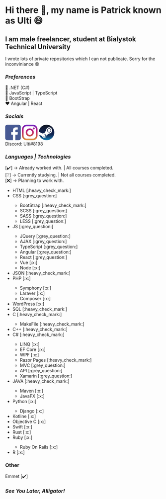 # Hi there 👋, my name is Patrick known as Ulti 😄

## I am male freelancer, student at Bialystok Technical University

I wrote lots of private repositories which I can not publicate. Sorry for the inconviniance :anguished:

### <i>Preferences</i>
:yellow_heart: .NET (C#)<br/>
:blue_heart: JavaScript | TypeScript<br/>
:purple_heart: BootStrap<br/>
:heart: Angular | React<br/>
  
### <i>Socials</i>

<a href="https://www.facebook.com/patryk.ulti/"><img src="./icons/facebook.png" width="50"/></a>
<a href="https://www.instagram.com/ulti_pl/"><img src="./icons/instagram.png" width="50"/></a>
<a href="https://steamcommunity.com/id/ulti_pro/"><img src="./icons/steam.png" width="50"/></a>
<br/>
Discord: Ulti#8198

### <i>Languages | Technologies</i>

[:heavy_check_mark:] -> Already worked with. | All courses completed.<br/>
[:grey_question:] -> Currently studying. | Not all courses completed.<br/>
[:x:] -> Planning to work with.<br/>

<ul>
  <li>HTML [:heavy_check_mark:]</li>
  <li>CSS [:grey_question:]</li>
    <ul>
      <li>BootStrap [:heavy_check_mark:]</li>
      <li>SCSS [:grey_question:]</li>
      <li>SASS [:grey_question:]</li>
      <li>LESS [:grey_question:]</li>
    </ul>
  <li>JS [:grey_question:]</li>
    <ul>
      <li>JQuery [:grey_question:]</li>
      <li>AJAX [:grey_question:]</li>
      <li>TypeScript [:grey_question:]</li>
      <li>Angular [:grey_question:]</li>
      <li>React [:grey_question:]</li>
      <li>Vue [:x:]</li>
      <li>Node [:x:]</li>
    </ul>
  <li>JSON [:heavy_check_mark:]</li>
  <li>PHP [:x:]</li>
     <ul>
      <li>Symphony [:x:]</li>
      <li>Laraver [:x:]</li>
      <li>Composer [:x:]</li>
     </ul>
  <li>WordPress [:x:]</li>
  <li>SQL [:heavy_check_mark:]</li>
  <li>C [:heavy_check_mark:]</li>
     <ul>
        <li>MakeFile [:heavy_check_mark:]</li>
    </ul>
  <li>C++ [:heavy_check_mark:]</li>
  <li>C# [:heavy_check_mark:]</li>
     <ul>
        <li>LINQ [:x:]</li>
        <li>EF Core [:x:]</li>
        <li>WPF [:x:]</li>
        <li>Razor Pages [:heavy_check_mark:]</li>
        <li>MVC [:grey_question:]</li>
        <li>API [:grey_question:]</li>
        <li>Xamarin [:grey_question:]</li>
     </ul>
  <li>JAVA [:heavy_check_mark:]</li>
     <ul>
        <li>Maven [:x:]</li>
        <li>JavaFX [:x:]</li>
     </ul>
  <li>Python [:x:]</li>
     <ul>
        <li>Django [:x:]</li>
     </ul>
  <li>Kotline [:x:]</li>
  <li>Objective C [:x:]</li>
  <li>Swift [:x:]</li>
  <li>Rust [:x:]</li>
  <li>Ruby [:x:]</li>
     <ul>
        <li>Ruby On Rails [:x:]</li>
     </ul>
  <li>R [:x:]</li>
</ul>

### Other

Emmet [:heavy_check_mark:]<br/>

### <i>See You Later, Alligator!</i>
